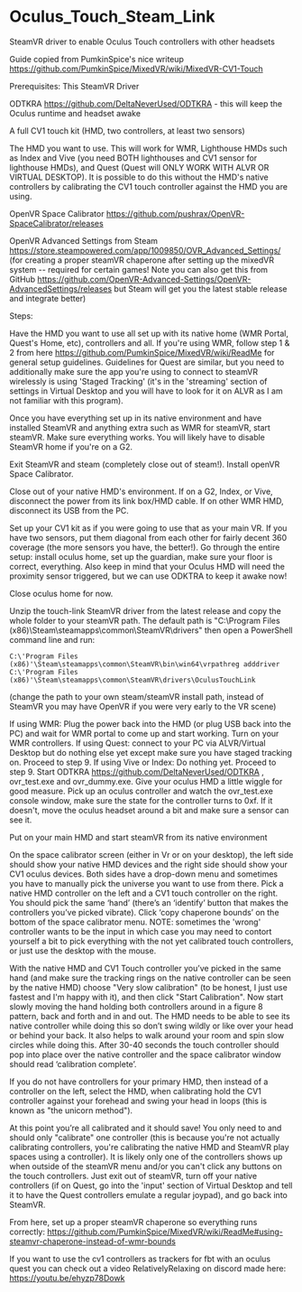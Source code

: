 # Oculus_Touch_Steam_Link
SteamVR driver to enable Oculus Touch controllers with other headsets

Guide copied from PumkinSpice's nice writeup
https://github.com/PumkinSpice/MixedVR/wiki/MixedVR-CV1-Touch

Prerequisites:
This SteamVR Driver

ODTKRA https://github.com/DeltaNeverUsed/ODTKRA - this will keep the Oculus runtime and headset awake

A full CV1 touch kit (HMD, two controllers, at least two sensors)

The HMD you want to use. This will work for WMR, Lighthouse HMDs such as Index and Vive (you need BOTH lighthouses and CV1 sensor for lighthouse HMDs), and Quest (Quest will ONLY WORK WITH ALVR OR VIRTUAL DESKTOP). It is possible to do this without the HMD's native controllers by calibrating the CV1 touch controller against the HMD you are using.

OpenVR Space Calibrator https://github.com/pushrax/OpenVR-SpaceCalibrator/releases

OpenVR Advanced Settings from Steam https://store.steampowered.com/app/1009850/OVR_Advanced_Settings/ (for creating a proper steamVR chaperone after setting up the mixedVR system -- required for certain games! Note you can also get this from GitHub https://github.com/OpenVR-Advanced-Settings/OpenVR-AdvancedSettings/releases but Steam will get you the latest stable release and integrate better)

Steps:

Have the HMD you want to use all set up with its native home (WMR Portal, Quest's Home, etc), controllers and all. If you're using WMR, follow step 1 & 2 from here https://github.com/PumkinSpice/MixedVR/wiki/ReadMe for general setup guidelines. Guidelines for Quest are similar, but you need to additionally make sure the app you're using to connect to steamVR wirelessly is using 'Staged Tracking' (it's in the 'streaming' section of settings in Virtual Desktop and you will have to look for it on ALVR as I am not familiar with this program).

Once you have everything set up in its native environment and have installed SteamVR and anything extra such as WMR for steamVR, start steamVR. Make sure everything works. You will likely have to disable SteamVR home if you're on a G2.

Exit SteamVR and steam (completely close out of steam!). Install openVR Space Calibrator.

Close out of your native HMD's environment. If on a G2, Index, or Vive, disconnect the power from its link box/HMD cable. If on other WMR HMD, disconnect its USB from the PC.

Set up your CV1 kit as if you were going to use that as your main VR. If you have two sensors, put them diagonal from each other for fairly decent 360 coverage (the more sensors you have, the better!). Go through the entire setup: install oculus home, set up the guardian, make sure your floor is correct, everything. Also keep in mind that your Oculus HMD will need the proximity sensor triggered, but we can use ODKTRA to keep it awake now!

Close oculus home for now.

Unzip the touch-link SteamVR driver from the latest release and copy the whole folder to your steamVR path. The default path is "C:\Program Files (x86)\Steam\steamapps\common\SteamVR\drivers" then open a PowerShell command line and run:

`C:\'Program Files (x86)'\Steam\steamapps\common\SteamVR\bin\win64\vrpathreg adddriver C:\'Program Files (x86)'\Steam\steamapps\common\SteamVR\drivers\OculusTouchLink`

(change the path to your own steam/steamVR install path, instead of SteamVR you may have OpenVR if you were very early to the VR scene)

If using WMR: Plug the power back into the HMD (or plug USB back into the PC) and wait for WMR portal to come up and start working. Turn on your WMR controllers.
If using Quest: connect to your PC via ALVR/Virtual Desktop but do nothing else yet except make sure you have staged tracking on. Proceed to step 9.
If using Vive or Index: Do nothing yet. Proceed to step 9.
Start ODTKRA https://github.com/DeltaNeverUsed/ODTKRA , ovr_test.exe and ovr_dummy.exe. Give your oculus HMD a little wiggle for good measure. Pick up an oculus controller and watch the ovr_test.exe console window, make sure the state for the controller turns to 0xf. If it doesn't, move the oculus headset around a bit and make sure a sensor can see it.

Put on your main HMD and start steamVR from its native environment

On the space calibrator screen (either in Vr or on your desktop), the left side should show your native HMD devices and the right side should show your CV1 oculus devices. Both sides have a drop-down menu and sometimes you have to manually pick the universe you want to use from there. Pick a native HMD controller on the left and a CV1 touch controller on the right. You should pick the same ‘hand’ (there’s an ‘identify’ button that makes the controllers you’ve picked vibrate). Click ‘copy chaperone bounds’ on the bottom of the space calibrator menu. NOTE: sometimes the 'wrong' controller wants to be the input in which case you may need to contort yourself a bit to pick everything with the not yet calibrated touch controllers, or just use the desktop with the mouse.

With the native HMD and CV1 Touch controller you’ve picked in the same hand (and make sure the tracking rings on the native controller can be seen by the native HMD) choose "Very slow calibration" (to be honest, I just use fastest and I'm happy with it), and then click "Start Calibration". Now start slowly moving the hand holding both controllers around in a figure 8 pattern, back and forth and in and out. The HMD needs to be able to see its native controller while doing this so don’t swing wildly or like over your head or behind your back. It also helps to walk around your room and spin slow circles while doing this. After 30-40 seconds the touch controller should pop into place over the native controller and the space calibrator window should read ‘calibration complete’.

If you do not have controllers for your primary HMD, then instead of a controller on the left, select the HMD, when calibrating hold the CV1 controller against your forehead and swing your head in loops (this is known as "the unicorn method").

At this point you’re all calibrated and it should save! You only need to and should only "calibrate" one controller (this is because you're not actually calibrating controllers, you're calibrating the native HMD and SteamVR play spaces using a controller). It is likely only one of the controllers shows up when outside of the steamVR menu and/or you can't click any buttons on the touch controllers. Just exit out of steamVR, turn off your native controllers (if on Quest, go into the 'input' section of Virtual Desktop and tell it to have the Quest controllers emulate a regular joypad), and go back into SteamVR.

From here, set up a proper steamVR chaperone so everything runs correctly: https://github.com/PumkinSpice/MixedVR/wiki/ReadMe#using-steamvr-chaperone-instead-of-wmr-bounds



If you want to use the cv1 controllers as trackers for fbt with an oculus quest you can check out a video RelativelyRelaxing on discord made here: https://youtu.be/ehyzp78Dowk
